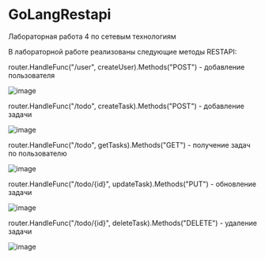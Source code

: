 # GoLangRestapi
Лабораторная работа 4 по сетевым технологиям

В лабораторной работе реализованы следующие методы RESTAPI:

router.HandleFunc("/user", createUser).Methods("POST") - добавление пользователя

![image](https://github.com/Carecup/GoLangRestapi/assets/25736912/b73cb2b6-80c9-4f62-80a6-d77f519c6720)

router.HandleFunc("/todo", createTask).Methods("POST") - добавление задачи

![image](https://github.com/Carecup/GoLangRestapi/assets/25736912/11bb65e4-72ae-4422-b5bc-323c291bf632)

router.HandleFunc("/todo", getTasks).Methods("GET") - получение задач по пользователю

![image](https://github.com/Carecup/GoLangRestapi/assets/25736912/96db35da-aebb-4e29-944f-5e4d34e5f86f)

router.HandleFunc("/todo/{id}", updateTask).Methods("PUT") - обновление задачи 

![image](https://github.com/Carecup/GoLangRestapi/assets/25736912/95beab50-8999-4983-a689-d33cdea4b5f5)

router.HandleFunc("/todo/{id}", deleteTask).Methods("DELETE") - удаление задачи

![image](https://github.com/Carecup/GoLangRestapi/assets/25736912/22a5981b-0cf7-4363-84e7-5d8cfc6629bf)
